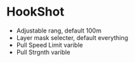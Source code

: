 # HookShot
 - Adjustable rang, default 100m
 - Layer mask selecter, default everything
 - Pull Speed Limit varible
 - Pull Strgnth varible
